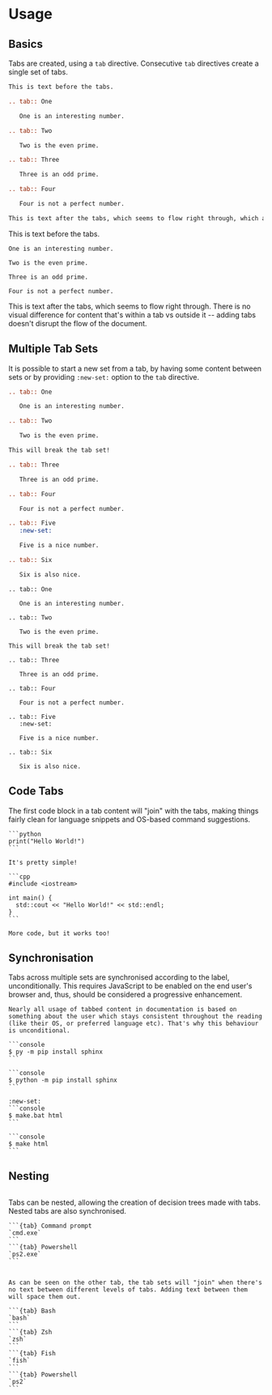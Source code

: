 # Usage

## Basics

Tabs are created, using a `tab` directive. Consecutive `tab` directives create a single set of tabs.

```rst
This is text before the tabs.

.. tab:: One

   One is an interesting number.

.. tab:: Two

   Two is the even prime.

.. tab:: Three

   Three is an odd prime.

.. tab:: Four

   Four is not a perfect number.

This is text after the tabs, which seems to flow right through, which avoids breaking the flow of the document.
```

This is text before the tabs.

```{tab} One
One is an interesting number.
```

```{tab} Two
Two is the even prime.
```

```{tab} Three
Three is an odd prime.
```

```{tab} Four (equal to $2^2$)
Four is not a perfect number.
```

This is text after the tabs, which seems to flow right through. There is no visual difference for content that's within a tab vs outside it -- adding tabs doesn't disrupt the flow of the document.

## Multiple Tab Sets

It is possible to start a new set from a tab, by having some content between sets or by providing `:new-set:` option to the `tab` directive.

```rst
.. tab:: One

   One is an interesting number.

.. tab:: Two

   Two is the even prime.

This will break the tab set!

.. tab:: Three

   Three is an odd prime.

.. tab:: Four

   Four is not a perfect number.

.. tab:: Five
   :new-set:

   Five is a nice number.

.. tab:: Six

   Six is also nice.
```

```{eval-rst}
.. tab:: One

   One is an interesting number.

.. tab:: Two

   Two is the even prime.

This will break the tab set!

.. tab:: Three

   Three is an odd prime.

.. tab:: Four

   Four is not a perfect number.

.. tab:: Five
   :new-set:

   Five is a nice number.

.. tab:: Six

   Six is also nice.
```

## Code Tabs

The first code block in a tab content will "join" with the tabs, making things fairly clean for language snippets and OS-based command suggestions.

````{tab} Python
```python
print("Hello World!")
```

It's pretty simple!
````

````{tab} C++
```cpp
#include <iostream>

int main() {
  std::cout << "Hello World!" << std::endl;
}
```

More code, but it works too!
````

## Synchronisation

Tabs across multiple sets are synchronised according to the label, unconditionally. This requires JavaScript to be enabled on the end user's browser and, thus, should be considered a progressive enhancement.

```{hint}
Nearly all usage of tabbed content in documentation is based on something about the user which stays consistent throughout the reading (like their OS, or preferred language etc). That's why this behaviour is unconditional.
```

````{tab} Windows
```console
$ py -m pip install sphinx
```
````

````{tab} Unix (MacOS / Linux)
```console
$ python -m pip install sphinx
```
````

````{tab} Windows
:new-set:
```console
$ make.bat html
```
````

````{tab} Unix (MacOS / Linux)
```console
$ make html
```
````

## Nesting

```{versionadded} 2020.04.11.beta8

```

Tabs can be nested, allowing the creation of decision trees made with
tabs. Nested tabs are also synchronised.

````{tab} Windows
```{tab} Command prompt
`cmd.exe`
```
```{tab} Powershell
`ps2.exe`
```
````

````{tab} Unix (MacOS / Linux)

As can be seen on the other tab, the tab sets will "join" when there's
no text between different levels of tabs. Adding text between them
will space them out.

```{tab} Bash
`bash`
```
```{tab} Zsh
`zsh`
```
```{tab} Fish
`fish`
```
```{tab} Powershell
`ps2`
```
````
